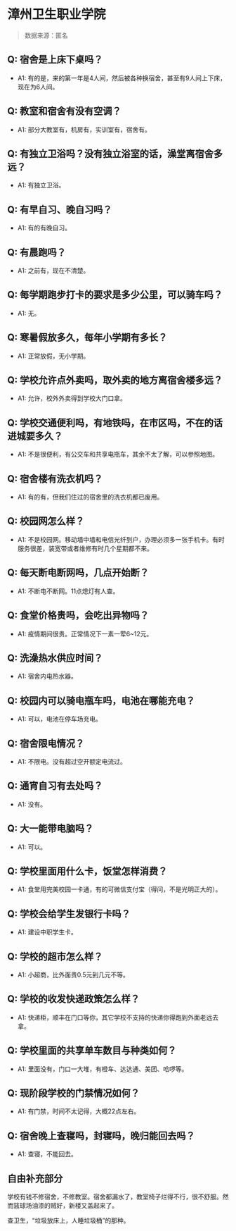 # 漳州卫生职业学院

> 数据来源：匿名

## Q: 宿舍是上床下桌吗？

- A1: 有的是，来的第一年是4人间，然后被各种换宿舍，甚至有9人间上下床，现在为6人间。

## Q: 教室和宿舍有没有空调？

- A1: 部分大教室有，机房有，实训室有，宿舍有。

## Q: 有独立卫浴吗？没有独立浴室的话，澡堂离宿舍多远？

- A1: 有独立卫浴。

## Q: 有早自习、晚自习吗？

- A1: 有的有晚自习。

## Q: 有晨跑吗？

- A1: 之前有，现在不清楚。

## Q: 每学期跑步打卡的要求是多少公里，可以骑车吗？

- A1: 无。

## Q: 寒暑假放多久，每年小学期有多长？

- A1: 正常放假，无小学期。

## Q: 学校允许点外卖吗，取外卖的地方离宿舍楼多远？

- A1: 允许，校外外卖得到学校大门口拿。

## Q: 学校交通便利吗，有地铁吗，在市区吗，不在的话进城要多久？

- A1: 不是很便利，有公交车和共享电瓶车，其余不太了解，可以参照地图。

## Q: 宿舍楼有洗衣机吗？

- A1: 有的有，但我们住过的宿舍里的洗衣机都已废用。

## Q: 校园网怎么样？

- A1: 不是校园网。移动墙中墙和电信光纤到户，办理必须多一张手机卡。有时服务很差，装宽带或者维修有时几个星期都不来。

## Q: 每天断电断网吗，几点开始断？

- A1: 不断电不断网。11点熄灯有人查。

## Q: 食堂价格贵吗，会吃出异物吗？

- A1: 疫情期间很贵。正常情况下一素一荤6\~12元。

## Q: 洗澡热水供应时间？

- A1: 宿舍内电热水器。

## Q: 校园内可以骑电瓶车吗，电池在哪能充电？

- A1: 可以，电池在停车场充电。

## Q: 宿舍限电情况？

- A1: 不限电。没有超过空开额定电流过。

## Q: 通宵自习有去处吗？

- A1: 没有。

## Q: 大一能带电脑吗？

- A1: 可以。

## Q: 学校里面用什么卡，饭堂怎样消费？

- A1: 食堂用完美校园一卡通，有的可微信支付宝（得问，不是光明正大的）。

## Q: 学校会给学生发银行卡吗？

- A1: 建设中职学生卡。

## Q: 学校的超市怎么样？

- A1: 小超商，比外面贵0.5元到几元不等。

## Q: 学校的收发快递政策怎么样？

- A1: 快递柜，顺丰在门口等你，其它学校不支持的快递你得跑到外面老远去拿。

## Q: 学校里面的共享单车数目与种类如何？

- A1: 里面没有，门口一大堆，有橙车、达达通、美团、哈啰等。

## Q: 现阶段学校的门禁情况如何？

- A1: 有门禁，时间不太记得，大概22点左右。

## Q: 宿舍晚上查寝吗，封寝吗，晚归能回去吗？

- A1: 查寝，不能回去。

## 自由补充部分

学校有钱不修宿舍，不修教室。宿舍都漏水了，教室椅子烂得不行，很不舒服。然而篮球场油漆的贼好，新楼又盖起来了。

查卫生，“垃圾放床上，人睡垃圾桶”的那种。